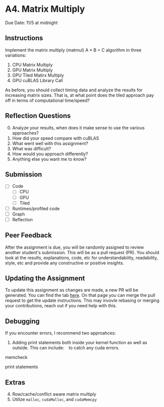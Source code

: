 # A4. Matrix Multiply

Due Date: 11/5 at midnight

## Instructions

Implement the matrix multiply (matmul) A * B = C algorithm in three variations:

1. CPU Matrix Multiply
2. GPU Matrix Multiply
3. GPU Tiled Matirx Multiply
4. GPU cuBLAS Library Call

As before, you should collect timing data and analyze the results for increasing
matrix sizes. That is, at what point does the tiled approach pay off in terms
of computational time/speed?

## Reflection Questions

0. Analyze your results, when does it make sense to use the various approaches?
1. How did your speed compare with cuBLAS
2. What went well with this assignment?
3. What was difficult?
4. How would you approach differently?
5. Anything else you want me to know?

## Submission
- [ ] Code
  - [ ] CPU
  - [ ] GPU
  - [ ] Tiled
- [ ] Runtimes/profiled code
- [ ] Graph
- [ ] Reflection

## Peer Feedback

After the assignment is due,
you will be randomly assigned to review another student's submission.
This will be as a pull request (PR).
You should look at the results, explanations, code, etc for
understandability, readability, style, etc and provide
any constructive or positive insights.

## Updating the Assignment

To update this assignment as changes are made,
a new PR will be generated.
You can find the tab [here](../../pulls).
On that page you can merge the pull request to get the update instructions.
This may invovle rebasing or merging your contributions, reach out
if you need help with this.

## Debugging

If you encounter errors, I recommend two approahces:

1. Adding print statements both inside your kernel function
   as well as outside.
   This can include: ` ` to catch any cuda errors.

memcheck

print statements

## Extras

4. Row/cache/conflict aware matrix multiply
1. Utilize `malloc`, `cudaMalloc`, and `cudaMemcpy`
